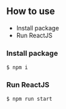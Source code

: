 

## How to use
- Install package 
- Run ReactJS

### Install package 
```
$ npm i 
```
### Run ReactJS
```
$ npm run start
```